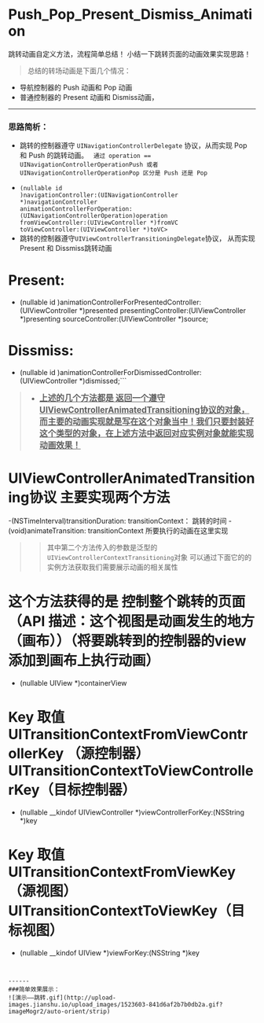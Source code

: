 # Push_Pop_Present_Dismiss_Animation
跳转动画自定义方法，流程简单总结！
小结一下跳转页面的动画效果实现思路！
> 总结的转场动画是下面几个情况：
- 导航控制器的 Push 动画和 Pop 动画
- 普通控制器的 Present 动画和 Dismiss动画，

-----
### 思路简析：
- 跳转的控制器遵守 `UINavigationControllerDelegate`  协议，从而实现 Pop 和 Push 的跳转动画。
<code> 通过 operation == UINavigationControllerOperationPush 或者 UINavigationControllerOperationPop 区分是 Push 还是 Pop
- (nullable id <UIViewControllerAnimatedTransitioning>)navigationController:(UINavigationController *)navigationController
 animationControllerForOperation:(UINavigationControllerOperation)operation
 fromViewController:(UIViewController *)fromVC
 toViewController:(UIViewController *)toVC> </code>
- 跳转的控制器遵守`UIViewControllerTransitioningDelegate`协议， 从而实现 Present 和 Dissmiss跳转动画

# Present:
 - (nullable id <UIViewControllerAnimatedTransitioning>)animationControllerForPresentedController:(UIViewController *)presented presentingController:(UIViewController *)presenting sourceController:(UIViewController *)source;
# Dissmiss:
 - (nullable id <UIViewControllerAnimatedTransitioning>)animationControllerForDismissedController:(UIViewController *)dismissed;```

> - <big><u><b>上述的几个方法都是  返回一个遵守UIViewControllerAnimatedTransitioning协议的对象，而主要的动画实现就是写在这个对象当中！我们只要封装好这个类型的对象，在上述方法中返回对应实例对象就能实现动画效果！</big></u></b>

>
# UIViewControllerAnimatedTransitioning协议 主要实现两个方法
-(NSTimeInterval)transitionDuration: transitionContext： 跳转的时间
-(void)animateTransition: transitionContext 所要执行的动画在这里实现 

>>其中第二个方法传入的参数是泛型的`UIViewControllerContextTransitioning`对象
可以通过下面它的的实例方法获取我们需要展示动画的相关属性


#  这个方法获得的是 控制整个跳转的页面 （API 描述：这个视图是动画发生的地方（画布））（将要跳转到的控制器的view添加到画布上执行动画）
- (nullable UIView *)containerView
#  Key 取值 UITransitionContextFromViewControllerKey  （源控制器）UITransitionContextToViewControllerKey（目标控制器）
- (nullable __kindof UIViewController *)viewControllerForKey:(NSString *)key
#  Key 取值  UITransitionContextFromViewKey（源视图）  UITransitionContextToViewKey（目标视图）
- (nullable __kindof UIView *)viewForKey:(NSString *)key

```


------
###简单效果展示：
![演示——跳转.gif](http://upload-images.jianshu.io/upload_images/1523603-841d6af2b7b0db2a.gif?imageMogr2/auto-orient/strip)

